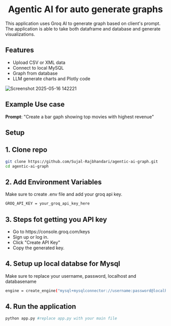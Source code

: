 <h1 align = "center">Agentic AI for auto generate graphs</h1>

This application uses Groq AI to generate graph based on client's prompt. The application is able to take both dataframe and database and generate visualizations. <br> 

<h2>Features</h2>
<ul>
<li>Upload CSV or XML data</li>
<li>Connect to local MySQL</li>
<li>Graph from database</li>
<li>LLM generate charts and Plotly code</li>
</ul>

![Screenshot 2025-05-16 142221](https://github.com/user-attachments/assets/03a274b5-1ee4-4043-8791-88dbe28a4b1e)


<h2>Example Use case</h2>
<b>Prompt</b>: "Create a bar gaph showing top movies with highest revenue"

<h2>Setup</h2>
<h2>1. Clone repo</h2>

```bash
git clone https://github.com/Sujal-Rajbhandari/agentic-ai-graph.git
cd agentic-ai-graph
```

<h2>2. Add Environment Variables</h2>
Make sure to create .env file and add your groq api key.

```bash
GROQ_API_KEY = your_groq_api_key_here
```

<h2>3. Steps fot getting you API key</h2>
<ul>
  <li>Go to https://console.groq.com/keys</li>
  <li>Sign up or log in.</li>
  <li>Click "Create API Key"</li>
  <li>Copy the generated key.</li>
</ul>
<h2>4. Setup up local databse for Mysql</h2>
Make sure to replace your username, password, localhost and databasename

```bash
engine = create_engine("mysql+mysqlconnector://username:password@localhost:3306/database")
```
<h2>4. Run the application</h2>

```bash
python app.py #replace app.py with your main file
```
